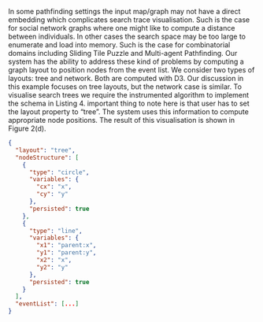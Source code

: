 In some pathfinding settings the input map/graph may not have a direct embedding which complicates search trace visualisation. Such is the case for social network graphs where one might like to compute a distance between individuals. In other cases the search space may be too large to enumerate and load into memory. Such is the case for combinatorial domains including Sliding Tile Puzzle and Multi-agent Pathfinding.
Our system has the ability to address these kind of problems by computing a graph layout to position nodes from the event list. We consider two types of layouts: tree and network. Both are computed with D3. Our discussion in this example focuses on tree layouts, but the network case is similar. To visualise search trees we require the instrumented algorithm to implement the schema in Listing 4. important thing to note here is that user has to set the layout property to “tree”. The system uses this information to compute appropriate node positions. The result of this visualisation is shown in Figure 2(d).

```json
{
  "layout": "tree",
  "nodeStructure": [
    {
      "type": "circle",
      "variables": {
        "cx": "x",
        "cy": "y"
      },
      "persisted": true
    },
    {
      "type": "line",
      "variables": {
        "x1": "parent:x",
        "y1": "parent:y",
        "x2": "x",
        "y2": "y"
      },
      "persisted": true      
    }
  ],
  "eventList": [...]  
}
```
